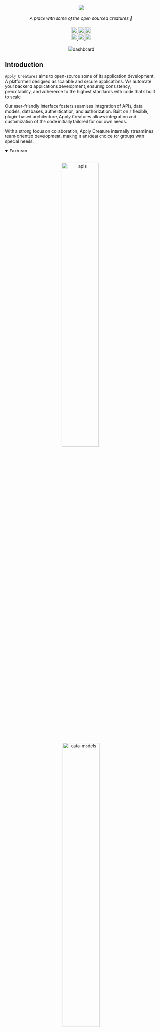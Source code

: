 <h1 align="center">
    <a href="https://applycreatures.com">
    <img src="./assets/feathers-cubic-square.png">
    </a>
</h1>

<p align="center">
  <i align="center">A place with some of the open sourced creatures 🐺 </i>
</p>

<h4 align="center">
  <a href="https://github.com/apply-creatures/.github/.github/workflows/ci.yml">
    <img src="https://img.shields.io/github/actions/workflow/status/apply-creatures/.github/.github/workflows/ci.yml?branch=main&label=pipeline&style=flat-square" alt="continuous integration" style="height: 20px;">
  </a>
  <a href="https://github.com/apply-creatures/.github/graphs/contributors">
    <img src="https://img.shields.io/github/contributors-anon/apply-creatures/.github?color=yellow&style=flat-square" alt="contributors" style="height: 20px;">
  </a>
  <a href="https://opensource.org/licenses/Apache-2.0">
    <img src="https://img.shields.io/badge/apache%202.0-blue.svg?style=flat-square&label=license" alt="license" style="height: 20px;">
  </a>
  <br>
  <a href="https://applycreatures.com/discord">
    <img src="https://img.shields.io/badge/discord-7289da.svg?style=flat-square&logo=discord" alt="discord" style="height: 20px;">
  </a>
  <a href="https://twitter.com/applycreatures">
    <img src="https://img.shields.io/twitter/follow/applycreatures?style=social" alt="twitter" style="height: 20px;">
  </a>
  <a href="https://www.youtube.com/c/applycreatures">
    <img src="https://img.shields.io/badge/youtube-d95652.svg?style=flat-square&logo=youtube" alt="youtube" style="height: 20px;">
  </a>
</h4>



<p align="center">
    <img src="../assets/149934977/329926831-80ed0d00-2f08-4bd8-92b1-1a347bb30ba6.png" alt="dashboard"/>
</p>


## Introduction

`Apply Creatures` aims to open-source some of its application development. A platformed designed as scalable and secure applications. We automate your backend applications development, ensuring consistency, predictability, and adherence to the highest standards with code that’s built to scale

Our user-friendly interface fosters seamless integration of APIs, data models, databases, authentication, and authorization. Built on a flexible, plugin-based architecture, Apply Creatures allows integration and customization of the code initially tailored for our own needs. 

With a strong focus on collaboration, Apply Creature internally streamlines team-oriented development, making it an ideal choice for groups with special needs.

<details open>
<summary>
 Features
</summary> <br />

<p align="center">
    <img width="49%" src="../assets/73097785/9908a54a-7d49-4dbb-8f5e-3e99b7cadf30.png" alt="apis"/>
&nbsp;
    <img width="49%" src="../assets/73097785/ff406403-27f7-42b5-9569-d011432f16e5.png" alt="data-models"/>
</p>

<p align="center">
    <img width="49%" src="../assets/73097785/62c8d533-8475-4290-abc8-c433c095e68a.png" alt="plugins"/>
&nbsp;
    <img width="49%" src="../assets/73097785/9c67a354-a06f-47d1-a118-ab89b775bf91.png" alt="microservices"/>
</p> 
    
<p align="center">
    <img width="49%" src="../assets/73097785/4daf03a4-0866-49c9-8dd6-a340f3465c73.png" alt="own-your-code"/>
&nbsp;
    <img width="49%" src="../assets/73097785/1cca9721-b8d6-425b-a1a9-d10d3cdcc9b8.png" alt="customize-code"/>
</p>

</details>

## Usage 

To get started with Apply Creature, the hosted version of the component can be used. You can get started immediately after this URL resolves: [api.applycreatures.com](https://api.applycreatures.com). After the login page, you will be guided through creating your API key. The [website](https://applycreatures.com) provides an overview of the application, additional information on the product and guides can be found in the [docs](https://docs.applycreatures.com).

<details>
<summary>
  Tutorials
</summary> <br />

- [To-do application using a Creatures and UI integration](https://docs.applycreatures.com/tutorials/creature-todos)
</details>

## Development

Alternatively, instead of using the hosted version of the product, Apply Creatures may (partly) run locally for code generation purposes or contributions - if so, please refer to our [contributing](#contributing_anchor) section.

<details open>
<summary>
Pre-requisites
</summary> <br />
To be able to start development of a Creature, make sure that you have the following prerequisites installed:

###

- Node.js
- Docker
- Git
</details>

<details open>
<summary>
Running a Creature component
</summary> <br />

Creatures are likely using needing nodejs, TypeScript. Some may require Docker, a popular snake, and some Elixir. But with a bit of Rust, you will be fine. Or just fall back to typescript, really it doesn't matter so long as it does the job but does it nicely.

**BEFORE** you run the following steps make sure:
1. You are using a supported node version (check `engines` `node` in the [package.json](../package.json))
2. You are using a supported npm version (check `engines` `npm` in the [package.json](../package.json))
3. You have `docker` installed and running on your machine


1. Clone the repository
```shell
git clone https://github.com/apply-creatures/someapplication.git
```

Then follow its README.

> **Note**

The development environment should now be set up. Additional information on the different application components can be found under packages/`[application]`/README.md file. Happy hacking! 👾
</details>

## Used services and tech 

We use 3rd party services and infrastructure. We can't afford a DC yet.

**Preferred orgs**

- [fly.io] - they offer a truly amazing PaaS, at an incredible price.
- [let's encrypt](https://letsencrypt.org/) - and for each cert we generate, some pennies go donation to them
- [cloudflare](https://dash.cloudflare.com/) - hard to not have a registrar, plus they offer very affordable and interesting hosting infra
- [radicle.xyz](https://radicle.xyz/) - not really a service, but they are building the infra for privacy repositories, we push to radicle public nodes and have our private node
- 

## Resources

- **[Website](https://applycreatures.com)** overview of the product.
- **[Docs](https://docs.applycreatures.com)** for (not really but almost) comprehensive documentation.
- **[Blog](https://blog.applycreatures.com)** for guides and technical comparisons.
- **[Discord](https://applycreatures.com/discord)** for support and discussions with the community and the team.
- **[GitHub](https://github.com/apply-creatures)** for source code, project board, issues, and pull requests of all repositories
- **[Twitter](https://twitter.com/applycreatures)** for the latest updates on the product and published blogs.
- **[YouTube](https://www.youtube.com/c/applycreatures)** for guides and technical talks.

<a name="contributing_anchor"></a>
## Contributing

Part of Apply Creatures code is open-source. We are committed to a transparent development process and highly appreciate any contributions. Whether you are helping us fix bugs, proposing new features, improving our documentation or spreading the word - we would love to have you as a part of the Apply Creatures community. Please refer to our [contribution guidelines](../CONTRIBUTING.md) and [code of conduct](../CODE_OF_CONDUCT.md).

- Bug Report: If you see an error message or encounter an issue while using a Creature, please create a [bug report](https://github.com/apply-creatures/.github/issues/new?assignees=&labels=type%3A+bug&template=bug.yaml&title=%F0%9F%90%9B+Bug+Report%3A+).

- Feature Request: If you have an idea or if there is a capability that is missing and would make development easier and more robust, please submit a [feature request](https://github.com/apply-creatures/.github/issues/new?assignees=&labels=type%3A+feature+request&template=feature.yml).

- Documentation Request: If you're reading the apply creatures docs and feel like you're missing something, please submit a [documentation request](https://github.com/apply-creatures/.github/issues/new?assignees=&labels=type%3A+docs&template=documentation-request.yaml&title=%F0%9F%93%96+Documentation%3A+).

Not sure where to start? Join our discord and we will help you get started!

<a href="https://applycreatures.com/discord"><img style="height: 40px;" src="https://assets-global.website-files.com/6257adef93867e50d84d30e2/636e0b5061df29d55a92d945_full_logo_blurple_RGB.svg" /></a>

## Contributors

<!---
npx contributor-faces --exclude "*bot*" --limit 70 --repo "https://github.com/apply-creatures/.github"

change the height and width for each of the contributors from 80 to 50.
--->

[//]: contributor-faces
<a href="https://github.com/hirako2000"><img src="https://avatars.githubusercontent.com/u/1500712?v=4" title="Hirako San" width="50" height="50"></a>
